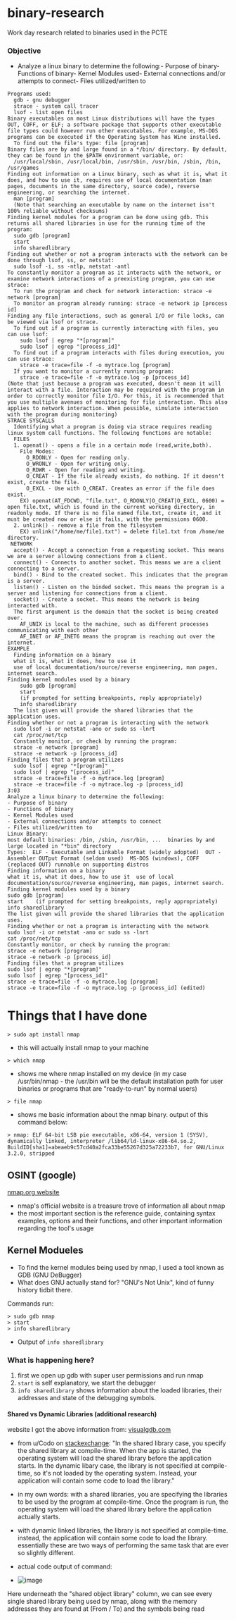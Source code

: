 # binary-research
Work day research related to binaries used in the PCTE


### Objective
- Analyze a linux binary to determine the following:- Purpose of binary- Functions of binary- Kernel Modules used- External connections and/or attempts to connect- Files utilized/written to

```
Programs used:
  gdb - gnu debugger
  strace - system call tracer
  lsof - list open files
Binary executables on most Linux distributions will have the types OUT, COFF, or ELF; a software package that supports other executable file types could however run other executables. For example, MS-DOS programs can be executed if the Operating System has Wine installed.
  To find out the file's type: file [program]
Binary files are by and large found in a */bin/ directory. By default, they can be found in the $PATH environment variable, or:
  /usr/local/sbin, /usr/local/bin, /usr/sbin, /usr/bin, /sbin, /bin, /usr/games
Finding out information on a Linux binary, such as what it is, what it does, and how to use it, requires use of local documentation (man pages, documents in the same directory, source code), reverse engineering, or searching the internet.
  man [program]
  (Note that searching an executable by name on the internet isn't 100% reliable without checksums)
Finding kernel modules for a program can be done using gdb. This returns all shared libraries in use for the running time of the program:
  sudo gdb [program]
  start
  info sharedlibrary
Finding out whether or not a program interacts with the network can be done through lsof, ss, or netstat:
  sudo lsof -i, ss -ntlp, netstat -antl
To constantly monitor a program as it interacts with the network, or examine network interactions of a preexisting program, you can use strace:
  To run the program and check for network interaction: strace -e network [program]
  To monitor an program already running: strace -e network ip [process id]
Finding any file interactions, such as general I/O or file locks, can be viewed via lsof or strace.
  To find out if a program is currently interacting with files, you can use lsof:
    sudo lsof | egrep "*[program]"
    sudo lsof | egrep "[process_id]"
  To find out if a program interacts with files during execution, you can use strace:
    strace -e trace=file -f -o mytrace.log [program]
  If you want to monitor a currently running program:
    strace -e trace=file -f -o mytrace.log -p [process_id]
(Note that just because a program was executed, doesn't mean it will interact with a file. Interaction may be required with the program in order to correctly monitor file I/O. For this, it is recommended that you use multiple avenues of monitoring for file interaction. This also applies to network interaction. When possible, simulate interaction with the program during monitoring)
STRACE SYSCALLS
  Identifying what a program is doing via strace requires reading linux system call functions. The following functions are notable:
  FILES
  1. openat() - opens a file in a certain mode (read,write,both).
    File Modes:
      O_RDONLY - Open for reading only.
      O_WRONLY - Open for writing only.
      O_RDWR - Open for reading and writing.
      O_CREAT - If the file already exists, do nothing. If it doesn't exist, create the file.
      O_EXCL - Use with O_CREAT. Creates an error if the file does exist.
    EX) openat(AT_FDCWD, "file.txt", O_RDONLY|O_CREAT|O_EXCL, 0600) = open file.txt, which is found in the current working directory, in readonly mode. If there is no file named file.txt, create it, and it must be created now or else it fails, with the permissions 0600.
  2. unlink() - remove a file from the filesystem
    EX) unlink("/home/me/file1.txt") = delete file1.txt from /home/me directory.
 NETWORK
  accept() - Accept a connection from a requesting socket. This means we are a server allowing connections from a client.
  connect() - Connects to another socket. This means we are a client connecting to a server.
  bind() - Bind to the created socket. This indicates that the program is a server.
  listen() - Listen on the binded socket. This means the program is a server and listening for connections from a client.
  socket() - Create a socket. This means the network is being interacted with.
  The first argument is the domain that the socket is being created over.
    AF_UNIX is local to the machine, such as different processes communicating with each other
    AF_INET or AF_INET6 means the program is reaching out over the internet.
EXAMPLE
  Finding information on a binary
  what it is, what it does, how to use it
  use of local documentation/source/reverse engineering, man pages, internet search.
Finding kernel modules used by a binary
    sudo gdb [program]
    start
    (if prompted for setting breakpoints, reply appropriately)
    info sharedlibrary
  The list given will provide the shared libraries that the application uses.
Finding whether or not a program is interacting with the network
  sudo lsof -i or netstat -ano or sudo ss -lnrt
  cat /proc/net/tcp
  Constantly monitor, or check by running the program:
  strace -e network [program]
  strace -e network -p [process_id]
Finding files that a program utilizes
  sudo lsof | egrep "*[program]"
  sudo lsof | egrep "[process_id]"
  strace -e trace=file -f -o mytrace.log [program]
  strace -e trace=file -f -o mytrace.log -p [process_id]
3:03
Analyze a linux binary to determine the following:
- Purpose of binary
- Functions of binary
- Kernel Modules used
- External connections and/or attempts to connect
- Files utilized/written to
Linux Binary:
most default binaries: /bin, /sbin, /usr/bin, ...  binaries by and large located in "*bin" directory
Types:  ELF - Executable and Linkable Format (widely adopted)  OUT - Assembler OUTput Format (seldom used)  MS-DOS (windows), COFF (replaced OUT) runnable on supporting distros
Finding information on a binary
what it is, what it does, how to use it  use of local documentation/source/reverse engineering, man pages, internet search.
Finding kernel modules used by a binary
sudo gdb [program]
start    (if prompted for setting breakpoints, reply appropriately)
info sharedlibrary
The list given will provide the shared libraries that the application uses.
Finding whether or not a program is interacting with the network
sudo lsof -i or netstat -ano or sudo ss -lnrt
cat /proc/net/tcp
Constantly monitor, or check by running the program:
strace -e network [program]
strace -e network -p [process_id]
Finding files that a program utilizes
sudo lsof | egrep "*[program]"
sudo lsof | egrep "[process_id]"
strace -e trace=file -f -o mytrace.log [program]
strace -e trace=file -f -o mytrace.log -p [process_id] (edited) 
```

# Things that I have done

`> sudo apt install nmap`

- this will actually install nmap to your machine 

`> which nmap`

- shows me where nmap installed on my device (in my case /usr/bin/nmap - the /usr/bin will be the default installation path for user binaries or programs that are "ready-to-run" by normal users)

`> file nmap`

- shows me basic information about the nmap binary. output of this command below:

`> nmap: ELF 64-bit LSB pie executable, x86-64, version 1 (SYSV), dynamically linked, interpreter /lib64/ld-linux-x86-64.so.2, BuildID[sha1]=abeaeb9c57cd40a2fca33be55267d325a72233b7, for GNU/Linux 3.2.0, stripped
`

## OSINT (google)

[nmap.org website](https://nmap.org/)

- nmap's official website is a treasure trove of information all about nmap
- the most important section is the reference guide, containing syntax examples, options and their functions, and other important information regarding the tool's usage

## Kernel Modueles

- To find the kernel modules being used by nmap, I used a tool known as GDB (GNU DeBugger)
- What does GNU actually stand for? "GNU's Not Unix", kind of funny history tidbit there.

Commands run:
```
> sudo gdb nmap
> start
> info sharedlibrary
```

- Output of `info sharedlibrary`


### What is happening here?

1. first we open up gdb with super user permissions and run nmap
2. `start` is self explanatory, we start the debugger
3. `info sharedlibrary` shows information about the loaded libraries, their addresses and state of the debugging symbols.


#### Shared vs Dynamic Libraries (additional research)
website I got the above information from: [visualgdb.com](https://visualgdb.com/gdbreference/commands/sharedlibrary)

- from u/Codo on [stackexchange](https://stackoverflow.com/questions/56899488/what-is-the-difference-between-shared-and-dynamic-libraries-in-c): "In the shared library case, you specify the shared library at compile-time. When the app is started, the operating system will load the shared library before the application starts. In the dynamic libary case, the library is not specified at compile-time, so it's not loaded by the operating system. Instead, your application will contain some code to load the library."

- in my own words: with a shared libraries, you are specifying the libraries to be used by the program at compile-time. Once the program is run, the operating system will load the shared library before the application actually starts.

- with dynamic linked libraries, the library is not specified at compile-time. instead, the application will contain some code to load the library. essentially these are two ways of performing the same task that are ever so slightly different.


- actual code output of command:
- ![image](https://user-images.githubusercontent.com/100236631/176528450-25bb1223-d8f4-4983-917e-d07038c3354b.png)

Here underneath the "shared object library" column, we can see every single shared library being used by nmap, along with the memory addresses they are found at (From / To) and the symbols being read 


